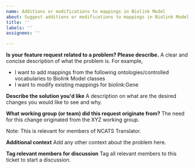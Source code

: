 ```yaml
---
name: Additions or modifications to mappings in Biolink Model
about: Suggest additions or modifications to mappings in Biolink Model
title: ''
labels: ''
assignees: ''

---
```


**Is your feature request related to a problem? Please describe.**
A clear and concise description of what the problem is. 
For example,
- I want to add mappings from the following ontologies/controlled vocabularies to Biolink Model classes
- I want to modify existing mappings for biolink:Gene

**Describe the solution you'd like**
A description on what are the desired changes you would like to see and why.

**What working group (or team) did this request originate from?**
The need for this change originated from the XYZ working group.

Note: This is relevant for members of NCATS Translator.

**Additional context**
Add any other context about the problem here.

**Tag relevant members for discussion**
Tag all relevant members to this ticket to start a discussion.
